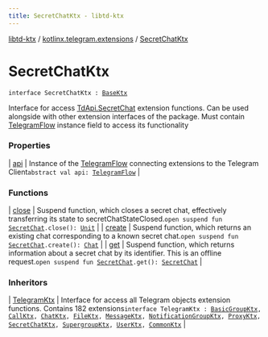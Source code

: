 ```yaml
---
title: SecretChatKtx - libtd-ktx
---
```


[libtd-ktx](../../index.html) / [kotlinx.telegram.extensions](../index.html) / [SecretChatKtx](./index.html)

# SecretChatKtx

`interface SecretChatKtx : `[`BaseKtx`](../-base-ktx/index.html)

Interface for access [TdApi.SecretChat](https://tdlibx.github.io/td/docs/org/drinkless/td/libcore/telegram/TdApi/SecretChat.html) extension functions. Can be used alongside with other
extension interfaces of the package. Must contain [TelegramFlow](../../kotlinx.telegram.core/-telegram-flow/index.html) instance field to access its
functionality

### Properties

| [api](api.html) | Instance of the [TelegramFlow](../../kotlinx.telegram.core/-telegram-flow/index.html) connecting extensions to the Telegram Client`abstract val api: `[`TelegramFlow`](../../kotlinx.telegram.core/-telegram-flow/index.html) |

### Functions

| [close](close.html) | Suspend function, which closes a secret chat, effectively transferring its state to secretChatStateClosed.`open suspend fun `[`SecretChat`](https://tdlibx.github.io/td/docs/org/drinkless/td/libcore/telegram/TdApi/SecretChat.html)`.close(): `[`Unit`](https://kotlinlang.org/api/latest/jvm/stdlib/kotlin/-unit/index.html) |
| [create](create.html) | Suspend function, which returns an existing chat corresponding to a known secret chat.`open suspend fun `[`SecretChat`](https://tdlibx.github.io/td/docs/org/drinkless/td/libcore/telegram/TdApi/SecretChat.html)`.create(): `[`Chat`](https://tdlibx.github.io/td/docs/org/drinkless/td/libcore/telegram/TdApi/Chat.html) |
| [get](get.html) | Suspend function, which returns information about a secret chat by its identifier. This is an offline request.`open suspend fun `[`SecretChat`](https://tdlibx.github.io/td/docs/org/drinkless/td/libcore/telegram/TdApi/SecretChat.html)`.get(): `[`SecretChat`](https://tdlibx.github.io/td/docs/org/drinkless/td/libcore/telegram/TdApi/SecretChat.html) |

### Inheritors

| [TelegramKtx](../-telegram-ktx/index.html) | Interface for access all Telegram objects extension functions. Contains 182 extensions`interface TelegramKtx : `[`BasicGroupKtx`](../-basic-group-ktx/index.html)`, `[`CallKtx`](../-call-ktx/index.html)`, `[`ChatKtx`](../-chat-ktx/index.html)`, `[`FileKtx`](../-file-ktx/index.html)`, `[`MessageKtx`](../-message-ktx/index.html)`, `[`NotificationGroupKtx`](../-notification-group-ktx/index.html)`, `[`ProxyKtx`](../-proxy-ktx/index.html)`, `[`SecretChatKtx`](./index.html)`, `[`SupergroupKtx`](../-supergroup-ktx/index.html)`, `[`UserKtx`](../-user-ktx/index.html)`, `[`CommonKtx`](../-common-ktx/index.html) |

